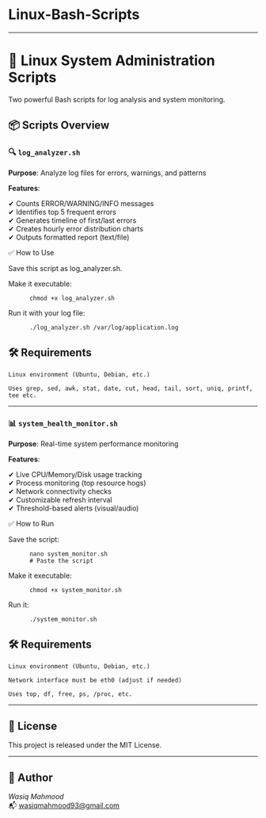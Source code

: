 # Linux-Bash-Scripts

---

# 🐧 Linux System Administration Scripts

Two powerful Bash scripts for log analysis and system monitoring.

## 📦 Scripts Overview

### 🔍 `log_analyzer.sh` 

**Purpose**: Analyze log files for errors, warnings, and patterns  

**Features**:

✔ Counts ERROR/WARNING/INFO messages  
✔ Identifies top 5 frequent errors  
✔ Generates timeline of first/last errors  
✔ Creates hourly error distribution charts  
✔ Outputs formatted report (text/file)  

✅ How to Use

Save this script as log_analyzer.sh.    

Make it executable:
          
          chmod +x log_analyzer.sh    

Run it with your log file:

          ./log_analyzer.sh /var/log/application.log    

## 🛠️ Requirements

    Linux environment (Ubuntu, Debian, etc.)

    Uses grep, sed, awk, stat, date, cut, head, tail, sort, uniq, printf, tee etc.


---


### 📊 `system_health_monitor.sh`  

**Purpose**: Real-time system performance monitoring

**Features**:

✔ Live CPU/Memory/Disk usage tracking  
✔ Process monitoring (top resource hogs)  
✔ Network connectivity checks  
✔ Customizable refresh interval  
✔ Threshold-based alerts (visual/audio)  

✅ How to Run

Save the script:          

          nano system_monitor.sh
          # Paste the script

Make it executable:          

          chmod +x system_monitor.sh

Run it:          

          ./system_monitor.sh

## 🛠️ Requirements

    Linux environment (Ubuntu, Debian, etc.)

    Network interface must be eth0 (adjust if needed)

    Uses top, df, free, ps, /proc, etc.

---

## 📄 License

This project is released under the MIT License.

---

## 👤 Author

*Wasiq Mahmood*  
📬 wasiqmahmood93@gmail.com
